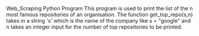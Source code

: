 Web_Scraping Python Program
This program is used to print the list of the n most famous repositories of an organisation. The function get_top_repo(s,n) takes in a string 's' which is the name of the company like s = "google" and n takes an integer input for the number of top repositories to be printed.
